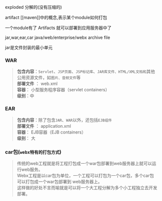 exploded 分解的(没有压缩的)

artifact   [[maven]]中的概念,表示某个module如何打包

一个module有了 Artifacts 就可以部署到应用服务器中了

jar,war,ear,car
java/web/enterprise/webx archive file

jar是文件封装的最小单元
### WAR 

> **包含内容**：`Servlet`、`JSP页面`、`JSP标记库`、`JAR库文件、HTML/XML文档和`其他公用资源文件，如`图片、音频文件`等  
> **部署文件** ： web.xml  
> **容器**： 小型服务程序容器（servlet containers）  
> **级别**：中
### EAR

> **包含内容**：除了包含`JAR`、`WAR`以外，还包括`EJB组件`  
> **部署文件** ： application.xml  
> **容器**： EJB容器（EJB containers）  
> **级别**： 大

### car包(`webx特有的打包方式`)

> 传统的web工程就是将工程打包成一个war包部署到web服务器上就可以运行web服务。  
> Webx工程是以car包为单位，一个工程可以打包为一个car包，多个car包可以打包成一个war包部署到 web服务器上。  
> 这样做的好处不言而喻就是可以将一个大工程分解为多个小工程独立去开发部署。

